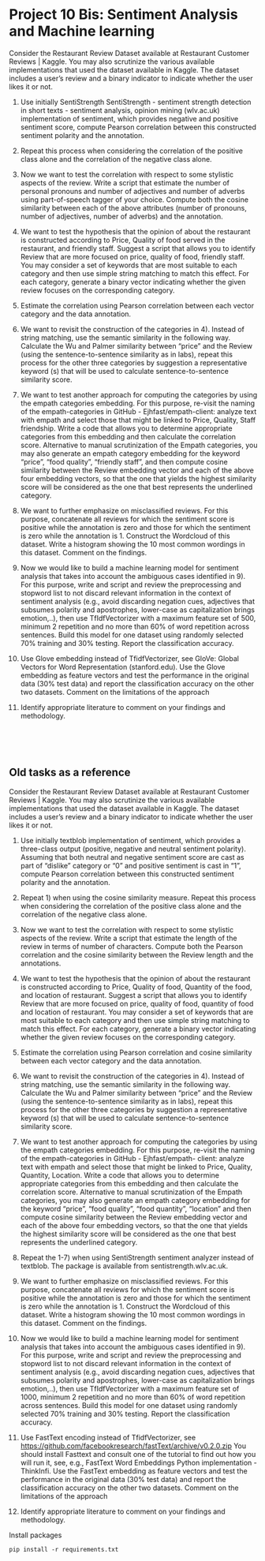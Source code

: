 # Project 10 Bis: Sentiment Analysis and Machine learning  
Consider the Restaurant Review Dataset available at Restaurant Customer Reviews | Kaggle. You may also scrutinize the various available implementations that used the dataset available in Kaggle. The dataset includes a user’s review and a binary indicator to indicate whether the user likes it or not.

1. Use initially SentiStrength SentiStrength - sentiment strength detection in short texts - sentiment analysis, opinion mining (wlv.ac.uk) implementation of sentiment, which provides negative and positive sentiment score, compute Pearson correlation between this constructed sentiment polarity and the annotation. 
    
2. Repeat this process when considering the correlation of the positive class alone and the correlation of the negative class alone.
    
3. Now we want to test the correlation with respect to some stylistic aspects of the review. Write a script that estimate the number of personal pronouns and number of adjectives and number of adverbs using part-of-speech tagger of your choice. Compute both the cosine similarity between each of the above attributes (number of pronouns, number of adjectives, number of adverbs) and the annotation.

4. We want to test the hypothesis that the opinion of about the restaurant is constructed according to Price, Quality of food served in the restaurant, and friendly staff. Suggest a script that allows you to identify Review that are more focused on price, quality of food, friendly staff. You may consider a set of keywords that are most suitable to each category and then use simple string matching to match this effect. For each category, generate a binary vector indicating whether the given review focuses on the corresponding category.

5. Estimate the correlation using Pearson correlation between each vector category and the data annotation. 

6. We want to revisit the construction of the categories in 4). Instead of string matching, use the semantic similarity in the following way. Calculate the Wu and Palmer similarity between “price” and the Review (using the sentence-to-sentence similarity as in labs), repeat this process for the other three categories by suggestion a representative keyword (s) that will be used to calculate sentence-to-sentence similarity score.

7. We want to test another approach for computing the categories by using the empath categories embedding. For this purpose, re-visit the naming of the empath-categories in GitHub - Ejhfast/empath-client: analyze text with empath and select those that might be linked to Price, Quality, Staff friendship. Write a code that allows you to determine appropriate categories from this embedding and then calculate the correlation score.  Alternative to manual scrutinization of the Empath categories, you may also generate an empath category embedding for the keyword “price”, “food quality”, “friendly staff”, and then compute cosine similarity between the Review embedding vector and each of the above four embedding vectors, so that the one that yields the highest similarity score will be considered as the one that best represents the underlined category.    

8. We want to further emphasize on misclassified reviews. For this purpose, concatenate all reviews for which the sentiment score is positive while the annotation is zero and those for which the sentiment is zero while the annotation is 1. Construct the Wordcloud of this dataset. Write a histogram showing the 10 most common wordings in this dataset. Comment on the findings.

9. Now we would like to build a machine learning model for sentiment analysis that takes into account the ambiguous cases identified in 9). For this purpose, write and script and review the preprocessing and stopword list to not discard relevant information in the context of sentiment analysis (e.g., avoid discarding negation cues, adjectives that subsumes polarity and apostrophes, lower-case as capitalization brings emotion,..), then use TfIdfVectorizer with a maximum feature set of 500, minimum 2 repetition and no more than 60% of word repetition across sentences. Build this model for one dataset using randomly selected 70% training and 30% testing. Report the classification accuracy.   

10. Use Glove embedding instead of TfidfVectorizer, see GloVe: Global Vectors for Word Representation (stanford.edu). Use the Glove embedding as feature vectors and test the performance in the original data (30% test data) and report the classification accuracy on the other two datasets. Comment on the limitations of the approach

11. Identify appropriate literature to comment on your findings and methodology.

<br/><br/><br/>

## Old tasks as a reference

Consider the Restaurant Review Dataset available at Restaurant Customer Reviews | Kaggle. You may also
scrutinize the various available implementations that used the dataset available in Kaggle. The dataset
includes a user’s review and a binary indicator to indicate whether the user likes it or not.

  1. Use initially textblob implementation of sentiment, which provides a three-class output (positive,
negative and neutral sentiment polarity). Assuming that both neutral and negative sentiment score are
cast as part of “dislike” category or “0” and positive sentiment is cast in “1”, compute Pearson
correlation between this constructed sentiment polarity and the annotation.

  2. Repeat 1) when using the cosine similarity measure. Repeat this process when considering the
correlation of the positive class alone and the correlation of the negative class alone.

  3. Now we want to test the correlation with respect to some stylistic aspects of the review. Write a script
that estimate the length of the review in terms of number of characters. Compute both the Pearson
correlation and the cosine similarity between the Review length and the annotations.

  4. We want to test the hypothesis that the opinion of about the restaurant is constructed according to
Price, Quality of food, Quantity of the food, and location of restaurant. Suggest a script that allows you
to identify Review that are more focused on price, quality of food, quantity of food and location of
restaurant. You may consider a set of keywords that are most suitable to each category and then use
simple string matching to match this effect. For each category, generate a binary vector indicating
whether the given review focuses on the corresponding category.

  5. Estimate the correlation using Pearson correlation and cosine similarity between each vector category
and the data annotation.

  6. We want to revisit the construction of the categories in 4). Instead of string matching, use the semantic
similarity in the following way. Calculate the Wu and Palmer similarity between “price” and the Review
(using the sentence-to-sentence similarity as in labs), repeat this process for the other three categories
by suggestion a representative keyword (s) that will be used to calculate sentence-to-sentence
similarity score.

  7. We want to test another approach for computing the categories by using the empath categories
embedding. For this purpose, re-visit the naming of the empath-categories in GitHub - Ejhfast/empath-
client: analyze text with empath and select those that might be linked to Price, Quality, Quantity,
Location. Write a code that allows you to determine appropriate categories from this embedding and
then calculate the correlation score. Alternative to manual scrutinization of the Empath categories,
you may also generate an empath category embedding for the keyword “price”, “food quality”, “food
quantity”, “location” and then compute cosine similarity between the Review embedding vector and
each of the above four embedding vectors, so that the one that yields the highest similarity score will
be considered as the one that best represents the underlined category.

  8. Repeat the 1-7) when using SentiStrength sentiment analyzer instead of textblob. The package is
available from sentistrength.wlv.ac.uk.

  9. We want to further emphasize on misclassified reviews. For this purpose, concatenate all reviews for
which the sentiment score is positive while the annotation is zero and those for which the sentiment is
zero while the annotation is 1. Construct the Wordcloud of this dataset. Write a histogram showing the
10 most common wordings in this dataset. Comment on the findings.

  10. Now we would like to build a machine learning model for sentiment analysis that takes into account
the ambiguous cases identified in 9). For this purpose, write and script and review the preprocessing
and stopword list to not discard relevant information in the context of sentiment analysis (e.g., avoid
discarding negation cues, adjectives that subsumes polarity and apostrophes, lower-case as
capitalization brings emotion,..), then use TfIdfVectorizer with a maximum feature set of 1000,
minimum 2 repetition and no more than 60% of word repetition across sentences. Build this model for
one dataset using randomly selected 70% training and 30% testing. Report the classification accuracy.

  11. Use FastText encoding instead of TfidfVectorizer, see
https://github.com/facebookresearch/fastText/archive/v0.2.0.zip
You should install Fasttext and consult one of the tutorial to find out how you will run it, see, e.g.,
FastText Word Embeddings Python implementation - ThinkInfi.
Use the FastText embedding as feature vectors and test the performance in the original data (30% test
data) and report the classification accuracy on the other two datasets. Comment on the limitations of
the approach

  12. Identify appropriate literature to comment on your findings and methodology.

Install packages
```
pip install -r requirements.txt
```
